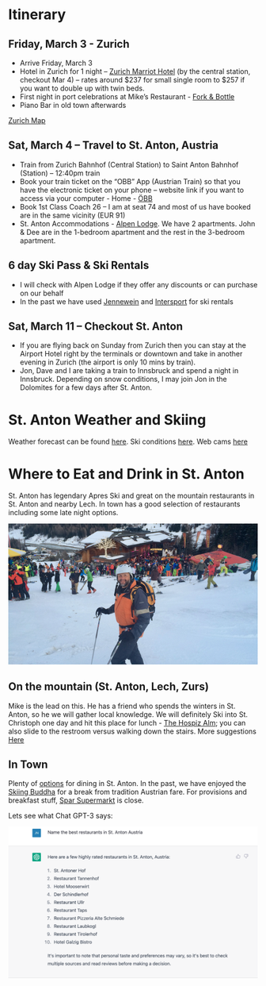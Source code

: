 # Itinerary

## Friday, March 3 - Zurich
* Arrive Friday, March 3
* Hotel in Zurich for 1 night – [Zurich Marriot Hotel](https://www.marriott.com/en-us/hotels/zrhdt-zurich-marriott-hotel/overview/) (by the central station, checkout Mar 4) – rates around $237 for small single room to $257 if you want to double up with twin beds.
* First night in port celebrations at Mike’s Restaurant - [Fork & Bottle](forkandbottle.ch)
* Piano Bar in old town afterwards

[Zurich Map](./zurich-page.html)

## Sat, March 4 – Travel to St. Anton, Austria

* Train from Zurich Bahnhof (Central Station)  to Saint Anton Bahnhof (Station) – 12:40pm train
* Book your train ticket on the “OBB” App (Austrian Train) so that you have the electronic ticket on your phone – website link if you want to access via your computer - Home - [ÖBB](https://shop.oebbtickets.at/en/ticket)
* Book 1st Class Coach 26 – I am at seat 74 and most of us have booked are in the same vicinity (EUR 91)
* St. Anton Accommodations - [Alpen Lodge](http://www.alpen-lodge.at/alpine_lodge_welcome-1.html). We have 2 apartments. John & Dee are in the 1-bedroom apartment and the rest in the 3-bedroom apartment.

## 6 day Ski Pass & Ski Rentals

* I will check with Alpen Lodge if they offer any discounts or can purchase on our behalf
* In the past we have used [Jennewein](https://www.sport-jennewein.com/) and [Intersport](https://www.intersport-arlberg.com/en/) for ski rentals

## Sat, March 11 – Checkout St. Anton
* If you are flying back on Sunday from Zurich then you can stay at the Airport Hotel right by the terminals or downtown and take in another evening in Zurich (the airport is only 10 mins by train).
* Jon, Dave and I are taking a train to Innsbruck and spend a night in Innsbruck. Depending on snow conditions, I may join Jon in the Dolomites for a few days after St. Anton.

# St. Anton Weather and Skiing

Weather forecast can be found [here](https://www.stantonamarlberg.com/en/weather-report). Ski conditions [here](https://www.bergfex.com/stanton-stchristoph/schneebericht/). Web cams [here](https://www.stantonamarlberg.com/en/webcams)
# Where to Eat and Drink in St. Anton

St. Anton has legendary Apres Ski and great on the mountain restaurants in St. Anton and nearby Lech. In town has a good selection of restaurants including some late night options.

![Restos](/assets/images/mooserwirt.jpeg)
## On the mountain (St. Anton, Lech, Zurs)

Mike is the lead on this. He has a friend who spends the winters in St. Anton, so he we will gather local knowledge. We will definitely Ski into St. Christoph one day and hit this place for lunch - [The Hospiz Alm](arlberghospiz-alm.at); you can also slide to the restroom versus walking down the stairs. More suggestions [Here](./mountain-restos.md)
## In Town

Plenty of [options](https://archive.is/O1fmg) for dining in St. Anton.  In the past, we have enjoyed the [Skiing Buddha](http://www.skiingbuddha.at/) for a break from tradition Austrian fare.  For provisions and breakfast stuff, [Spar Supermarkt](https://spar-markt.at/) is close. 

Lets see what Chat GPT-3 says:

![Restos](/assets/images/chat-gpt3-stanton-restos.png)